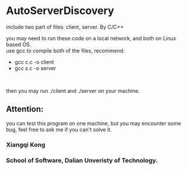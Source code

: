 # AutoServerDiscovery
 include two part of files: client, server. By C/C++ <br>

 you may need to run these code on a local network, and both on Linux based OS.<br>
 use gcc to compile both of the files, recommend:<br>

  + gcc c.c -o client
  + gcc s.c -o server
  <br>
  
then you may run ./client and ./server on your machine.<br>

## Attention:
 you can test this program on one machine, but you may encounter some bug, feel free to ask me if you can't solve it.<br>


###    Xiangqi Kong<br>
###    School of Software, Dalian Unveristy of Technology.<br>
